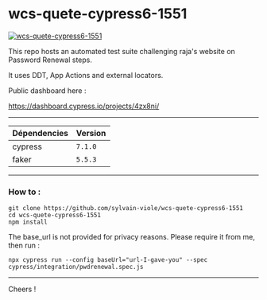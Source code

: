 # wcs-quete-cypress6-1551 #

[![wcs-quete-cypress6-1551](https://img.shields.io/endpoint?url=https://dashboard.cypress.io/badge/detailed/4zx8ni&style=flat-square&logo=cypress)](https://dashboard.cypress.io/projects/4zx8ni/runs)

This repo hosts an automated test suite challenging raja's website on Password Renewal steps.

It uses DDT, App Actions and external locators.

Public dashboard here : 

https://dashboard.cypress.io/projects/4zx8ni/

---

| Dépendencies                    | Version |
| ----------------------------- | ------- |
| cypress                       | `7.1.0` |
| faker                         | `5.5.3` |

---

### How to : ###

```
git clone https://github.com/sylvain-viole/wcs-quete-cypress6-1551
cd wcs-quete-cypress6-1551
npm install
```

The base_url is not provided for privacy reasons.
Please require it from me, then run :

`npx cypress run --config baseUrl="url-I-gave-you" --spec cypress/integration/pwdrenewal.spec.js`

---

Cheers !

